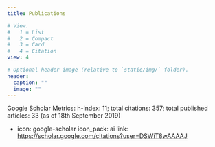 ```yaml
---
title: Publications

# View.
#   1 = List
#   2 = Compact
#   3 = Card
#   4 = Citation
view: 4

# Optional header image (relative to `static/img/` folder).
header:
  caption: ""
  image: ""
---
```


Google Scholar Metrics: h-index: 11; total citations: 357; total published articles: 33 (as of 18th September 2019)
- icon: google-scholar
  icon_pack: ai
  link: https://scholar.google.com/citations?user=DSWiT8wAAAAJ
